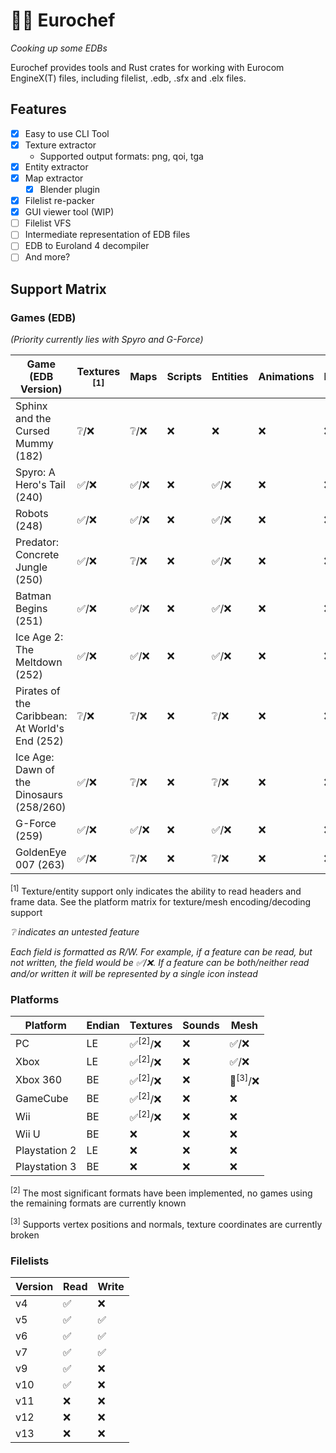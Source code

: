 # 👨‍🍳 Eurochef

_Cooking up some EDBs_

Eurochef provides tools and Rust crates for working with Eurocom EngineX(T) files, including filelist, .edb, .sfx and .elx files.

## Features

* [x] Easy to use CLI Tool
* [x] Texture extractor
  * Supported output formats: png, qoi, tga
* [x] Entity extractor
* [x] Map extractor
  * [x] Blender plugin
* [x] Filelist re-packer
* [x] GUI viewer tool (WIP)
* [ ] Filelist VFS
* [ ] Intermediate representation of EDB files
* [ ] EDB to Euroland 4 decompiler
* [ ] And more?

## Support Matrix

### Games (EDB)

_(Priority currently lies with Spyro and G-Force)_

| Game (EDB Version)                             | Textures <sup>[1]</sup> | Maps | Scripts | Entities | Animations | Particles | Spreadsheets |
| ---------------------------------------------- | ----------------------- | ---- | ------- | -------- | ---------- | --------- | ------------ |
| Sphinx and the Cursed Mummy (182)              | ❔/❌                     | ❔/❌  | ❌       | ❌        | ❌          | ❌         | ✅/❌          |
| Spyro: A Hero's Tail (240)                     | ✅/❌                     | ✅/❌  | ❌       | ✅/❌      | ❌          | ❌         | ✅/❌          |
| Robots (248)                                   | ✅/❌                     | ✅/❌  | ❌       | ✅/❌      | ❌          | ❌         | ✅/❌          |
| Predator: Concrete Jungle (250)                | ✅/❌                     | ❔/❌  | ❌       | ✅/❌      | ❌          | ❌         | ✅/❌          |
| Batman Begins (251)                            | ✅/❌                     | ✅/❌  | ❌       | ✅/❌      | ❌          | ❌         | ✅/❌          |
| Ice Age 2: The Meltdown (252)                  | ✅/❌                     | ✅/❌  | ❌       | ✅/❌      | ❌          | ❌         | ✅/❌          |
| Pirates of the Caribbean: At World's End (252) | ❔/❌                     | ❔/❌  | ❌       | ❔/❌      | ❌          | ❌         | ✅/❌          |
| Ice Age: Dawn of the Dinosaurs (258/260)       | ✅/❌                     | ❔/❌  | ❌       | ❔/❌      | ❌          | ❌         | ✅/❌          |
| G-Force (259)                                  | ✅/❌                     | ✅/❌  | ❌       | ✅/❌      | ❌          | ❌         | ✅/❌          |
| GoldenEye 007 (263)                            | ✅/❌                     | ❔/❌  | ❌       | ❔/❌      | ❌          | ❌         | ✅/❌          |

<sup>[1]</sup> Texture/entity support only indicates the ability to read headers and frame data. See the platform matrix for texture/mesh encoding/decoding support

_❔ indicates an untested feature_

_Each field is formatted as R/W. For example, if a feature can be read, but not written, the field would be ✅/❌. If a feature can be both/neither read and/or written it will be represented by a single icon instead_

### Platforms

| Platform      | Endian | Textures          | Sounds | Mesh              |
| ------------- | ------ | ----------------- | ------ | ----------------- |
| PC            | LE     | ✅<sup>[2]</sup>/❌ | ❌      | ✅/❌               |
| Xbox          | LE     | ✅<sup>[2]</sup>/❌ | ❌      | ✅/❌               |
| Xbox 360      | BE     | ✅<sup>[2]</sup>/❌ | ❌      | 🚧<sup>[3]</sup>/❌ |
| GameCube      | BE     | ✅<sup>[2]</sup>/❌ | ❌      | ❌                 |
| Wii           | BE     | ✅<sup>[2]</sup>/❌ | ❌      | ❌                 |
| Wii U         | BE     | ❌                 | ❌      | ❌                 |
| Playstation 2 | LE     | ❌                 | ❌      | ❌                 |
| Playstation 3 | BE     | ❌                 | ❌      | ❌                 |

<sup>[2]</sup> The most significant formats have been implemented, no games using the remaining formats are currently known

<sup>[3]</sup> Supports vertex positions and normals, texture coordinates are currently broken

### Filelists

| Version | Read | Write |
| ------- | ---- | ----- |
| v4      | ✅    | ❌     |
| v5      | ✅    | ✅     |
| v6      | ✅    | ✅     |
| v7      | ✅    | ✅     |
| v9      | ✅    | ❌     |
| v10     | ✅    | ❌     |
| v11     | ❌    | ❌     |
| v12     | ❌    | ❌     |
| v13     | ❌    | ❌     |

<!-- ## Map extracting -->
<!-- TODO(cohae): Write this out into a guide on how to build/use CLI/GUI, not just for maps but also everything else -->
